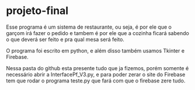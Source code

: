 # projeto-final

Esse programa é um sistema de restaurante, ou seja, é por ele que o garçom irá fazer o pedido e tambem é por ele que a cozinha ficará sabendo o que deverá ser feito e pra qual mesa será feito.

O programa foi escrito em python, e além disso também usamos Tkinter e Firebase.

Nessa pasta do github esta presente tudo que ja fizemos, porém somente é necessário abrir a InterfacePf_V3.py, e para poder zerar o site do Firebase tem que rodar o programa teste.py que fará com que o firebase zere tudo. 

 

